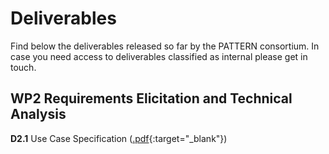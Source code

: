 # Deliverables

Find below the deliverables released so far by the PATTERN consortium. In case
you need access to deliverables classified as internal please get in touch.


## WP2 Requirements Elicitation and Technical Analysis

**D2.1** Use Case Specification ([.pdf][D2.1]{:target="_blank"})

[D2.1]: https://drive.google.com/file/d/1_TPaMSNGCHpXFKuRw_QPePhFFeSJnjP4/view?usp=sharing

 
